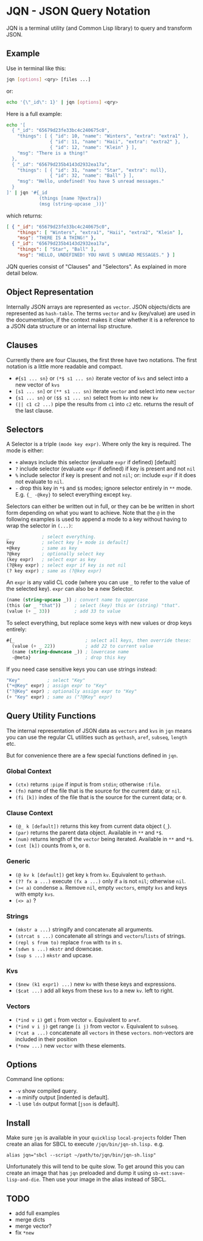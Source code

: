 # JQN - JSON Query Notation

JQN is a terminal utility (and Common Lisp library) to query and transform
JSON.

## Example

Use in terminal like this:
```bash
jqn [options] <qry> [files ...]
```
or:
```bash
echo '{\"_id\": 1}' | jqn [options] <qry>
```
Here is a full example:
```bash
echo '[
  { "_id": "65679d23fe33bc4c240675c0",
    "things": [ { "id": 10, "name": "Winters", "extra": "extra1" },
                { "id": 11, "name": "Haii", "extra": "extra2" },
                { "id": 12, "name": "Klein" } ],
    "msg": "There is a thing!"
  },
  { "_id": "65679d235b4143d2932ea17a",
    "things": [ { "id": 31, "name": "Star", "extra": null},
                { "id": 32, "name": "Ball" } ],
    "msg": "Hello, undefined! You have 5 unread messages."
  }
]' | jqn '#{_id
            (things [name ?@extra])
            (msg (string-upcase _))}'
```
which returns:
```json
[ { "_id": "65679d23fe33bc4c240675c0",
    "things": [ "Winters", "extra1", "Haii", "extra2", "Klein" ],
    "msg": "THERE IS A THING!" },
  { "_id": "65679d235b4143d2932ea17a",
    "things": [ "Star", "Ball" ],
    "msg": "HELLO, UNDEFINED! YOU HAVE 5 UNREAD MESSAGES." } ]
```

JQN queries consist of "Clauses" and "Selectors". As explained in more detail
below.

## Object Representation

Internally JSON arrays are represented as `vector`. JSON objects/dicts are
represented as `hash-table`. The terms `vector` and `kv` (key/value) are used
in the documentation, if the context makes it clear whether it is a reference
to a JSON data structure or an internal lisp structure.

## Clauses

Currently there are four Clauses, the first three have two notations. The
first notation is a little more readable and compact.

  - `#{s1 ... sn}` or `(*$ s1 ... sn)` iterate vector of `kvs` and select into
    a new vector of `kvs`
  - `[s1 ... sn]` or `(** s1 ... sn)` iterate `vector` and select into new `vector`
  - `{s1 ... sn}` or `($$ s1 ... sn)` select from `kv` into new `kv`
  - `(|| c1 c2 ...)` pipe the results from `c1` into `c2` etc. returns
    the result of the last clause.

## Selectors

A Selector is a triple `(mode key expr)`. Where only the key is required. The
mode is either:

  - `+` always include this selector (evaluate `expr` if defined) [default]
  - `?` include selector (evaluate `expr` if defined) if key is present
        and not `nil`
  - `%` include selector if key is present and not `nil`; or: include `expr`
        if it does not evaluate to `nil`.
  - `-` drop this key in `*$` and `$$` modes; ignore selector entirely in `**`
        mode. E.g. `{_ -@key}` to select everything except `key`.

Selectors can either be written out in full, or they can be be written in short
form depending on what you want to achieve. Note that the `@` in the following
examples is used to append a mode to a key without having to wrap the selector
in `(...)`:
```lisp
_            ; select everything.
key          ; select key [+ mode is default]
+@key        ; same as key
?@key        ; optionally select key
(key expr)   ; select expr as key
(?@key expr) ; select expr if key is not nil
(? key expr) ; same as (?@key expr)
```
An `expr` is any valid CL code (where you can use `_` to refer to the value of
the selected key). `expr` can also be a new Selector.
```lisp
(name (string-upcase _)) ; convert name to uppercase
(this (or _ "that"))     ; select (key) this or (string) "that".
(value (+ _ 33))         ; add 33 to value
```
To select everything, but replace some keys with new values or drop keys entirely:
```lisp
#{_                          ; select all keys, then override these:
  (value (+ _ 22))           ; add 22 to current value
  (name (string-downcase _)) ; lowercase name
  -@meta}                    ; drop this key
```
If you need case sensitive keys you can use strings instead:
```lisp
"Key"          ; select "Key"
("+@Key" expr) ; assign expr to "Key"
("?@Key" expr) ; optionally assign expr to "Key"
(+ "Key" expr) ; same as ("?@Key" expr)
```

## Query Utility Functions

The internal representation of JSON data as `vectors` and `kvs` in `jqn` means
you can use the regular CL utilities such as `gethash`, `aref`, `subseq`,
`length` etc.

But for convenience there are a few special functions defined in `jqn`.

### Global Context

 - `(ctx)` returns `:pipe` if input is from `stdin`; otherwise `:file`.
 - `(fn)` name of the file that is the source for the current data; or `nil`.
 - `(fi [k])` index of the file that is the source for the current data; or `0`.

### Clause Context

 - `(@_ k [default])` returns this key from current data object (`_`).
 - `(par)` returns the parent data object. Available in `**` and `*$`.
 - `(num)` returns length of the `vector` being iterated. Available in `**` and `*$`.
 - `(cnt [k])` counts from `k`, or `0`.

### Generic

 - `(@ kv k [default])` get key `k` from `kv`. Equivalent to `gethash`.
 - `(?? fx a ...)` execute `(fx a ...)` only if `a` is not `nil`; otherwise `nil`.
 - `(>< a)` condense `a`. Remove `nil`, empty `vectors`, empty `kvs` and keys with empty `kvs`.
 - `(<> a)` ?

### Strings

 - `(mkstr a ...)` stringify and concatenate all arguments.
 - `(strcat s ...)` concatenate all strings and `vectors`/`lists` of strings.
 - `(repl s from to)` replace `from` with `to` in `s`.
 - `(sdwn s ...)` `mkstr` and downcase.
 - `(sup s ...)` `mkstr` and upcase.

### Kvs

 - `($new (k1 expr1) ...)` new `kv` with these keys and expressions.
 - `($cat ...)` add all keys from these `kvs` to a new `kv`. left to right.

### Vectors

 - `(*ind v i)` get `i` from vector `v`. Equivalent to `aref`.
 - `(*ind v i j)` get range `[i j)` from vector `v`. Equivalent to `subseq`.
 - `(*cat a ...)` concatenate all `vectors` in these `vectors`. non-vectors are
   included in their position
 - `(*new ...)` new `vector` with these elements.

## Options

Command line options:
  - `-v` show compiled query.
  - `-m` minify output [indented is default].
  - `-l` use `ldn` output format [`json` is default].

## Install

Make sure `jqn` is available in your `quicklisp` `local-projects` folder Then
create an alias for SBCL to execute `/jqn/bin/jqn-sh.lisp.` e.g.
```
alias jqn="sbcl --script ~/path/to/jqn/bin/jqn-sh.lisp"
```

Unfortunately this will tend to be quite slow. To get around this you can
create an image that has `jqn` preloaded and dump it using
`sb-ext:save-lisp-and-die`. Then use your image in the alias instead of SBCL.

## TODO

 - add full examples
 - merge dicts
 - merge vector?
 - fix `*new`
